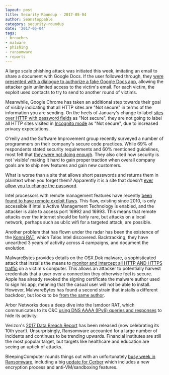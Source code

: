 ```yaml
---
layout: post
title: Security Roundup - 2017-05-04
author: Seanstoppable
category: security-roundup
date: '2017-05-04'
tags:
- breaches
- malware
- phishing
- ransomware
- reports
---
```



A large scale phishing attack was initiated this week, imitating an email to
share a document with Google Docs. If the user followed through, they [were
presented with a dialogue to authorize a fake Google Docs
app](https://duo.com/blog/gmail-oauth-phishing-goes-viral), allowing the
attacker gain unlimited access to the victim's email. For each victim, the
exploit used contacts to try to send to another round of victims. 

Meanwhile, Google Chrome has taken an additional step towards their goal of 
visibly indicating that all HTTP sites are "Not secure" in terms of the 
information you are sending. On the heels of January's change to label [sites 
over HTTP with password
fields](https://security.googleblog.com/2016/09/moving-towards-more-secure-web.html)
as "Not secure", they are not going to label all HTTP sites visited in [Incognito
mode](https://security.googleblog.com/2017/04/next-steps-toward-more-connection.html) 
as "Not secure", due to increased privacy expectations.

O'reilly and the Software Improvement group recently surveyed a number of
programmers on their company's secure code practices. While 69% of respondents
stated security requirements and 60% mentioned guidelines, most felt that [they
were not doing
enough](https://www.oreilly.com/ideas/the-alarming-state-of-secure-coding-neglect).
They also cited how security is not 'visible' making it hard to gain proper
traction when overall company goals are to ship new features and gain new
customers.

What is worse than a site that allows short passwords and returns them in 
plaintext when you forget them? Apparently it is a site that doesn't [ever allow
you to change the
password](https://arstechnica.com/security/2017/05/when-it-comes-to-password-security-greyhound-com-is-truly-awful/).

Intel processors with remote management features have recently [been found to
have remote exploit
flaws](https://arstechnica.com/security/2017/05/intel-patches-remote-code-execution-bug-that-lurked-in-cpus-for-10-years/).
This flaw, existing since 2010, is only accessible if Intel's Active Management
Technology is enabled, and the attacker is able to access port 16992 and 16993.
This means that remote attacks over the internet should be fairly rare, but
attacks on a local network, perhaps such as ublic wifi for a targeted attack,
are possible.

Another problem that has flown under the radar has been the existence of the
[Konni
RAT](http://blog.talosintelligence.com/2017/05/konni-malware-under-radar-for-years.html),
which Talos Intel discovered. Backtracking, they have unearthed 3 years of
activity across 4 campaigns, and document the evolution.

MalwareBytes provides details on the OSX.Dok malware, a sophisticated attack
that installs the means to [monitor and intercept all HTTP AND HTTPS
traffic](https://blog.malwarebytes.com/threat-analysis/2017/04/new-osx-dok-malware-intercepts-web-traffic/)
on a victim's computer. This allows an attacker to potentially harvest
credentials that a user over a connection they otherwise feel is secure. Apple
has already revoked the signing certificate the malware author used to sign his
app, meaning that the casual user will not be able to install. However,
MalwareBytes has found a second strain that installs a different backdoor, but
looks to be [from the same
author](https://blog.malwarebytes.com/threat-analysis/2017/05/another-osx-dok-dropper-found-installing-new-backdoor/).

Arbor Networks does a deep dive into the Ismdoor RAT, which communicates to its
C&C [using DNS AAAA (IPv6) queries and
responses](https://www.arbornetworks.com/blog/asert/greenbugs-dns-isms/) to hide
its activity.

Verizon's [2017 Data Breach
Report](http://www.verizonenterprise.com/resources/reports/rp_DBIR_2017_Report_en_xg.pdf)
has been released (now celebrating its 10th year!). Unsurprisingly, Ransomware
accounted for a large number of incidents and continues to be trending upwards.
Financial institutes are still the most popular target, but targets like
healthcare and education are seeing an uptick of attacks.

BleepingComputer rounds things out with an unfortunately [busy week in
Ransomware](https://www.bleepingcomputer.com/news/security/the-week-in-ransomware-april-28th-2017-cerber-mordor-and-cve-2017-0199/),
including a big [update for
Cerber](https://www.bleepingcomputer.com/news/security/cerber-ransomware-version-6-gets-anti-vm-and-anti-sandboxing-features/)
which includes a new encryption process and anti-VM/sandboxing features.

